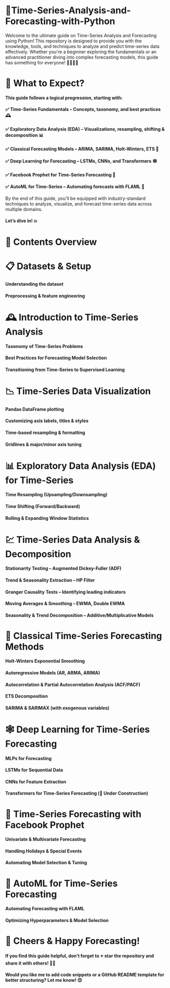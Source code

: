 # 🚀Time-Series-Analysis-and-Forecasting-with-Python
Welcome to the ultimate guide on Time-Series Analysis and Forecasting using Python! This repository is designed to provide you with the knowledge, tools, and techniques to analyze and predict time-series data effectively. Whether you're a beginner exploring the fundamentals or an advanced practitioner diving into complex forecasting models, this guide has something for everyone! 🫱🏻‍🫲🏼

#  📌 What to Expect?
#### This guide follows a logical progression, starting with:
#### ✅ Time-Series Fundamentals – Concepts, taxonomy, and best practices 🕰
#### ✅ Exploratory Data Analysis (EDA) – Visualizations, resampling, shifting & decomposition 📊
#### ✅ Classical Forecasting Models – ARIMA, SARIMA, Holt-Winters, ETS 🤖
#### ✅ Deep Learning for Forecasting – LSTMs, CNNs, and Transformers 🕸️
#### ✅ Facebook Prophet for Time-Series Forecasting 🎯
#### ✅ AutoML for Time-Series – Automating forecasts with FLAML 🦾

By the end of this guide, you'll be equipped with industry-standard techniques to analyze, visualize, and forecast time-series data across multiple domains.

#### Let’s dive in! 💥

# 📄 Contents Overview
# 📋 Datasets & Setup
#### Understanding the dataset
#### Preprocessing & feature engineering
# 🕰 Introduction to Time-Series Analysis
#### Taxonomy of Time-Series Problems
#### Best Practices for Forecasting Model Selection
#### Transitioning from Time-Series to Supervised Learning
# 📉 Time-Series Data Visualization
#### Pandas DataFrame plotting
#### Customizing axis labels, titles & styles
#### Time-based resampling & formatting
#### Gridlines & major/minor axis tuning
# 📊 Exploratory Data Analysis (EDA) for Time-Series
#### Time Resampling (Upsampling/Downsampling)
#### Time Shifting (Forward/Backward)
#### Rolling & Expanding Window Statistics
# 💹 Time-Series Data Analysis & Decomposition
#### Stationarity Testing – Augmented Dickey-Fuller (ADF)
#### Trend & Seasonality Extraction – HP Filter
#### Granger Causality Tests – Identifying leading indicators
#### Moving Averages & Smoothing – EWMA, Double EWMA
#### Seasonality & Trend Decomposition – Additive/Multiplicative Models
# 🤖 Classical Time-Series Forecasting Methods
#### Holt-Winters Exponential Smoothing
#### Autoregressive Models (AR, ARMA, ARIMA)
#### Autocorrelation & Partial Autocorrelation Analysis (ACF/PACF)
#### ETS Decomposition
#### SARIMA & SARIMAX (with exogenous variables)
# 🕸️ Deep Learning for Time-Series Forecasting
#### MLPs for Forecasting
#### LSTMs for Sequential Data
#### CNNs for Feature Extraction
#### Transformers for Time-Series Forecasting (🚧 Under Construction)
# 🎯 Time-Series Forecasting with Facebook Prophet
#### Univariate & Multivariate Forecasting
#### Handling Holidays & Special Events
#### Automating Model Selection & Tuning
# 🦾 AutoML for Time-Series Forecasting
#### Automating Forecasting with FLAML
#### Optimizing Hyperparameters & Model Selection
# 🍻 Cheers & Happy Forecasting!
#### If you find this guide helpful, don’t forget to ⭐ star the repository and share it with others! 🤘🚀

#### Would you like me to add code snippets or a GitHub README template for better structuring? Let me know! 😊
